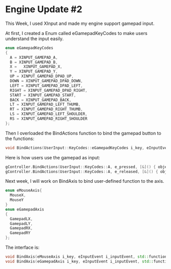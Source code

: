 # Engine Update \#2


This Week, I used XInput and made my engine support gamepad input.    

At first, I created a Enum called eGamepadKeyCodes to make users understand the input easily.  
```cpp  
enum eGamepadKeyCodes
{
  A = XINPUT_GAMEPAD_A,
  B = XINPUT_GAMEPAD_B,
  X =	XINPUT_GAMEPAD_X,
  Y = XINPUT_GAMEPAD_Y,
  UP = XINPUT_GAMEPAD_DPAD_UP,	
  DOWN = XINPUT_GAMEPAD_DPAD_DOWN,	
  LEFT = XINPUT_GAMEPAD_DPAD_LEFT,	
  RIGHT = XINPUT_GAMEPAD_DPAD_RIGHT,	
  START = XINPUT_GAMEPAD_START,	
  BACK = XINPUT_GAMEPAD_BACK,	
  LT = XINPUT_GAMEPAD_LEFT_THUMB,	
  RT = XINPUT_GAMEPAD_RIGHT_THUMB,
  LS = XINPUT_GAMEPAD_LEFT_SHOULDER,
  RS = XINPUT_GAMEPAD_RIGHT_SHOULDER
};
```  

Then I overloaded the BindActions function to bind the gamepad button to the functions:  
```cpp
void BindActions(UserInput::KeyCodes::eGamepadKeyCodes i_key, eInputEvent i_inputEvent, std::function<void()> callback);
```

Here is how users use the gamepad as input:  
```cpp
gController.BindActions(UserInput::KeyCodes::A, e_pressed, [&]() { objectMoveUp = -1.f; });
gController.BindActions(UserInput::KeyCodes::A, e_released, [&]() { objectMoveUp = 0.f; });
```  

Next week, I will work on BindAxis to bind user-defined function to the axis.  

```cpp  
enum eMouseAxis{
  MouseX,
  MouseY
}
enum eGamepadAxis
{
  GamepadLX,
  GamepadLY,
  GamepadRX,
  GamepadRY
};
```   

The interface is:  

```cpp
void BindAxis(eMouseAxis i_key, eInputEvent i_inputEvent, std::function<void(float)> callback);
void BindAxis(eGamepadAxis i_key, eInputEvent i_inputEvent, std::function<void(float)> callback);
```  
